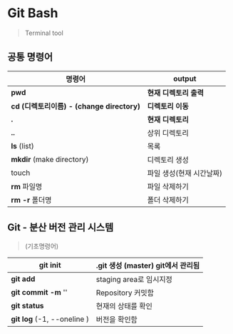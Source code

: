 # Git Bash 

> Terminal tool

## 공통 명령어

| **명령어**                                   | **output**               |
| -------------------------------------------- | ------------------------ |
| **pwd**                                      | **현재 디렉토리 출력**   |
| **cd (디렉토리이름)   - (change directory)** | **디렉토리 이동**        |
| **.**                                        | **현재 디렉토리**        |
| **..**                                       | 상위 디렉토리            |
| **ls** (list)                                | 목록                     |
| **mkdir** (make directory)                   | 디렉토리 생성            |
| touch                                        | 파일 생성(현재 시간날짜) |
| **rm** 파일명                                | 파일 삭제하기            |
| **rm -r** 폴더명 | 폴더 삭제하기 |

## Git - 분산 버전 관리 시스템

> (기초명령어)

| git init                     | **.git 생성 (master) git에서 관리됨** |
| ---------------------------- | ------------------------------------- |
| **git add** <dir>            | staging area로 임시지정               |
| **git commit -m** '<msg>'    | Repository 커밋함                     |
| **git status**               | 현재의 상태를 확인                    |
| **git log** (-1, --oneline ) | 버전을 확인함                         |

















